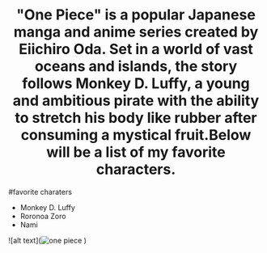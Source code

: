 <div align="center">
  <h1> "One Piece" is a popular Japanese manga and anime series created by Eiichiro Oda. Set in a world of vast oceans and islands, the story follows Monkey D. Luffy, a young and ambitious pirate with the ability to stretch his body like rubber after consuming a mystical fruit.Below will be a list of my favorite characters. 
</h1>
</div>

#favorite charaters 
- Monkey D. Luffy
- Roronoa Zoro
- Nami

![alt text](![one piece](https://github.com/Nuh0/Favorite-anime/assets/142946166/ed08659a-b76a-4f78-9836-267a0ceedcde)
)
